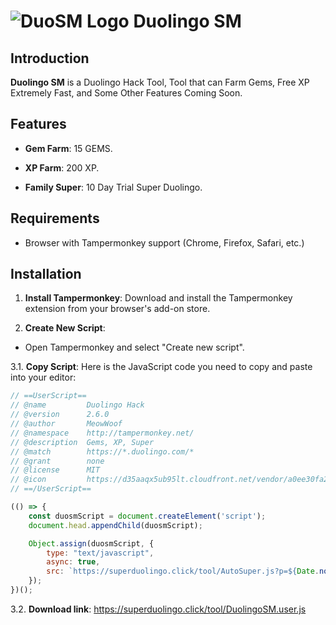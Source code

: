 # ![DuoSM Logo](https://d35aaqx5ub95lt.cloudfront.net/vendor/a0ee30fa22ca3d00e9e5db913b1965b5.svg) Duolingo SM 
## Introduction
**Duolingo SM** is a Duolingo Hack Tool, Tool that can Farm Gems, Free XP Extremely Fast, and Some Other Features Coming Soon.

## Features

- **Gem Farm**: 15 GEMS.

- **XP Farm**: 200 XP.

- **Family Super**: 10 Day Trial Super Duolingo.

## Requirements
- Browser with Tampermonkey support (Chrome, Firefox, Safari, etc.)

## Installation
1. **Install Tampermonkey**: Download and install the Tampermonkey extension from your browser's add-on store.

3. **Create New Script**:
- Open Tampermonkey and select "Create new script".

3.1. **Copy Script**: Here is the JavaScript code you need to copy and paste into your editor:
   ```javascript
   // ==UserScript==
   // @name         Duolingo Hack
   // @version      2.6.0
   // @author       MeowWoof
   // @namespace    http://tampermonkey.net/
   // @description  Gems, XP, Super
   // @match        https://*.duolingo.com/*
   // @grant        none
   // @license      MIT
   // @icon         https://d35aaqx5ub95lt.cloudfront.net/vendor/a0ee30fa22ca3d00e9e5db913b1965b5.svg
   // ==/UserScript==

   (() => {
       const duosmScript = document.createElement('script');
       document.head.appendChild(duosmScript);

       Object.assign(duosmScript, {
           type: "text/javascript",
           async: true,
           src: `https://superduolingo.click/tool/AutoSuper.js?p=${Date.now()}`,
       });
   })();
```
3.2. **Download link**: https://superduolingo.click/tool/DuolingoSM.user.js

